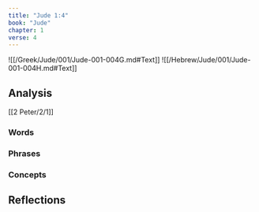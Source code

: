 ```yaml
---
title: "Jude 1:4"
book: "Jude"
chapter: 1
verse: 4
---
```

![[/Greek/Jude/001/Jude-001-004G.md#Text]]
![[/Hebrew/Jude/001/Jude-001-004H.md#Text]]

## Analysis

[[2 Peter/2/1]]

### Words

### Phrases

### Concepts

## Reflections
